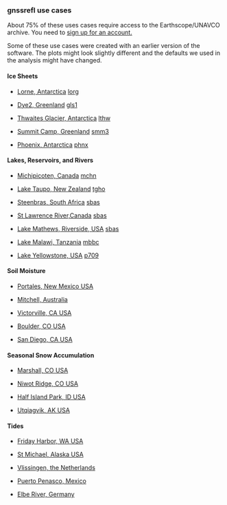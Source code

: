 
### gnssrefl use cases 

About 75% of these uses cases require access to the Earthscope/UNAVCO 
archive. You need to [sign up for an account.](https://data-idm.unavco.org/user/profile/login)

Some of these use cases were created with an earlier version of the software.
The plots might look slightly different and the defaults we used in the analysis might have changed.


#### Ice Sheets

* [Lorne, Antarctica](../use_cases/use_lorg.md) 
[lorg](https://gnssrefl.readthedocs.io/en/latest/use_cases/use_lorg.html)

* [Dye2, Greenland](../use_cases/use_gls1.md) 
[gls1](https://gnssrefl.readthedocs.io/en/latest/use_cases/use_gls1.html)

* [Thwaites Glacier, Antarctica](../use_cases/use_lthw.md) 
[lthw](https://gnssrefl.readthedocs.io/en/latest/use_cases/use_lthw.html)

* [Summit Camp, Greenland](../use_cases/use_smm3.md) 
[smm3](https://gnssrefl.readthedocs.io/en/latest/use_cases/use_smm3.html)

* [Phoenix, Antarctica](../use_cases/use_phnx.md) 
[phnx](https://gnssrefl.readthedocs.io/en/latest/use_cases/use_phnx.html)

#### Lakes, Reservoirs, and Rivers

* [Michipicoten, Canada](../use_cases/use_mchn.md) 
[mchn](https://gnssrefl.readthedocs.io/en/latest/use_cases/use_mchn.html)

* [Lake Taupo, New Zealand](../use_cases/use_tgho.md) 
[tgho](https://gnssrefl.readthedocs.io/en/latest/use_cases/use_tgho.html)

* [Steenbras, South Africa](../use_cases/use_sbas.md) 
[sbas](https://gnssrefl.readthedocs.io/en/latest/use_cases/use_sbas.html)

* [St Lawrence River,Canada](../use_cases/use_pmtl.md) 
[sbas](https://gnssrefl.readthedocs.io/en/latest/use_cases/use_pmtl.html)

* [Lake Mathews, Riverside, USA](../use_cases/use_mat2.md) 
[sbas](https://gnssrefl.readthedocs.io/en/latest/use_cases/use_mat2.html)

* [Lake Malawi, Tanzania](../use_cases/use_mbbc.md) 
[mbbc](https://gnssrefl.readthedocs.io/en/latest/use_cases/use_mbbc.html)

* [Lake Yellowstone, USA](../use_cases/use_p709.md) 
[p709](https://gnssrefl.readthedocs.io/en/latest/use_cases/use_p709.html)

#### Soil Moisture 

* [Portales, New Mexico USA](../use_cases/use_p038.md) 

* [Mitchell, Australia](../use_cases/use_mchl.md) 

* [Victorville, CA USA ](../use_cases/use_scia.md) 

* [Boulder, CO USA](../use_cases/use_mfle.md) 

* [San Diego, CA USA ](../use_cases/use_p475.md) 

#### Seasonal Snow Accumulation

* [Marshall, CO USA](../use_cases/use_p041.md) 

* [Niwot Ridge, CO USA](../use_cases/use_nwot.md) 

* [Half Island Park, ID USA](../use_cases/use_p360.md) 

* [Utqiagvik, AK USA](../use_cases/use_utqi.md) 

#### Tides 

* [Friday Harbor, WA USA](../use_cases/use_sc02.md) 

* [St Michael, Alaska USA](../use_cases/use_at01.md)

* [Vlissingen, the Netherlands](../use_cases/use_vlis.md)

* [Puerto Penasco, Mexico](../use_cases/use_tnpp.md)

* [Elbe River, Germany](../use_cases/use_tggo.md)


